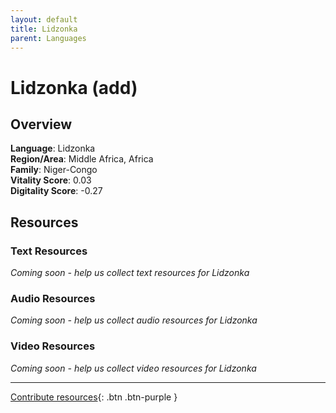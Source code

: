 ```yaml
---
layout: default
title: Lidzonka
parent: Languages
---
```


# Lidzonka (add)

## Overview

**Language**: Lidzonka  
**Region/Area**: Middle Africa, Africa  
**Family**: Niger-Congo  
**Vitality Score**: 0.03  
**Digitality Score**: -0.27  

## Resources

### Text Resources
*Coming soon - help us collect text resources for Lidzonka*

### Audio Resources
*Coming soon - help us collect audio resources for Lidzonka*

### Video Resources
*Coming soon - help us collect video resources for Lidzonka*

---

[Contribute resources](https://fairtrain.github.io/){: .btn .btn-purple }
